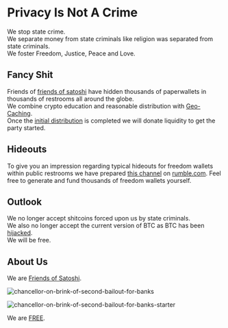 # Privacy Is Not A Crime
We stop state crime.  
We separate money from state criminals like religion was separated from state criminals.  
We foster Freedom, Justice, Peace and Love.  

## Fancy Shit
Friends of [friends of satoshi](https://github.com/moniquebaumann/friends-of-satoshi) have hidden thousands of paperwallets in thousands of restrooms all around the globe.  
We combine crypto education and reasonable distribution with [Geo-Caching](https://geo-caching.org).  
Once the [initial distribution](https://polygonscan.com/token/0xb841A4f979F9510760ecf60512e038656E68f459#balances) is completed we will donate liquidity to get the party started. 

## Hideouts
To give you an impression regarding typical hideouts for freedom wallets within public restrooms we have prepared [this channel](https://rumble.com/c/c-6145166) on [rumble.com](https://rumble.com). Feel free to generate and fund thousands of freedom wallets yourself. 

## Outlook
We no longer accept shitcoins forced upon us by state criminals.  
We also no longer accept the current version of BTC as BTC has been [hijacked](https://www.youtube.com/watch?v=SGWIh9yzg-I).   
We will be free.  

## About Us 
We are [Friends of Satoshi](https://github.com/moniquebaumann/friends-of-satoshi). 
  
![chancellor-on-brink-of-second-bailout-for-banks](https://github.com/moniquebaumann/freedom-cash-bot/assets/160405077/a8fd8989-a8d1-4a9d-9dc1-bd0f24196773)

![chancellor-on-brink-of-second-bailout-for-banks-starter](https://github.com/moniquebaumann/freedom-cash-bot/assets/160405077/1ed00195-9738-45bf-a807-4dff034947ff)

  
We are [FREE](https://polygonscan.com/address/0xb841A4f979F9510760ecf60512e038656E68f459#tokentxns).   

